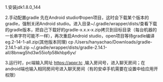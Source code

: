 1.安装jdk1.8.0_144

2.手动配置gradle
先在Android studio中open项目，这时会下载某个版本的gradle，强制关闭Android studio。进入目录~/.gradle/wrapper/dists/查看下载的gradle版本，把自己下载好的gradle-x.x.x-x.zip拷贝到目标目录（每台机器的一长串字符可能不一样），再次重启Android studio，open项目等待gradle编译
eg.2-14-1-all.zip(其他版本同理)
cp /Users/hanyachao/Downloads/gradle-2.14.1-all.zip ~/.gradle/wrapper/dists/gradle-2.14.1-all/8bnwg5hd3w55iofp58khbp6yv/

3.运行时，pc端输入网址  https://appr.tc  ,输入房间号，进入聊天房间；在android端也输入相同房间号进入聊天房间（有的安卓手机需要在设置中给应用开权限）
